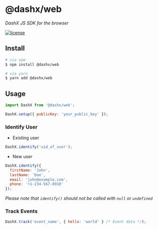 # @dashx/web

_DashX JS SDK for the browser_

<p>
  <a href="/LICENSE">
    <img src="https://badgen.net/badge/license/MIT/blue" alt="license"/>
  </a>
</p>

## Install

```sh
# via npm
$ npm install @dashx/web

# via yarn
$ yarn add @dashx/web
```

## Usage

```javascript
import DashX from '@dashx/web';

DashX.setup({ publicKey: 'your_public_key' });
```

### Identify User

- Existing user

```javascript
DashX.identify('uid_of_user');
```

- New user

```javascript
DashX.identify({ 
  firstName: 'John', 
  lastName: 'Doe', 
  email: 'john@example.com', 
  phone: '+1-234-567-8910' 
});
```

*Please note that `identify()` should not be called with `null` or `undefined`*

### Track Events

```javascript
DashX.track('event_name', { hello: 'world' } /* Event data */);
```
